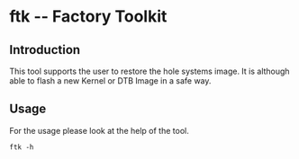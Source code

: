 # ftk -- Factory Toolkit

## Introduction

This tool supports the user to restore the hole systems image. It is although able
to flash a new Kernel or DTB Image in a safe way. 

## Usage

For the usage please look at the help of the tool.

```
ftk -h
```
